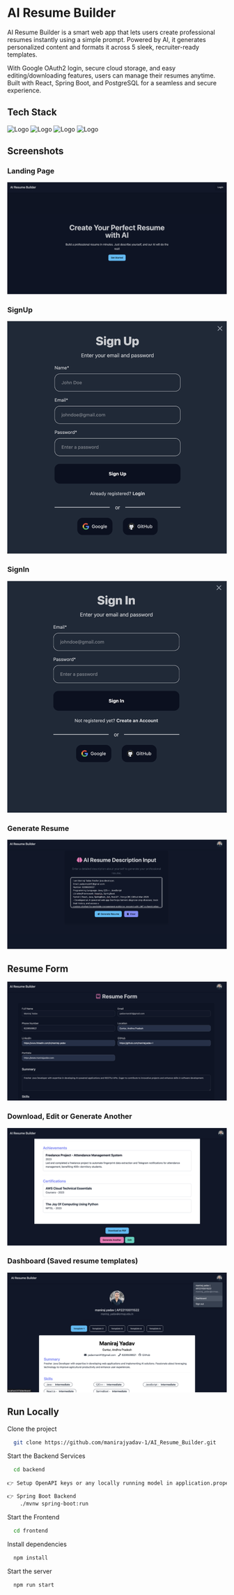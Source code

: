 # AI Resume Builder

AI Resume Builder is a smart web app that lets users create professional resumes instantly using a simple prompt. Powered by AI, it generates personalized content and formats it across 5 sleek, recruiter-ready templates.

With Google OAuth2 login, secure cloud storage, and easy editing/downloading features, users can manage their resumes anytime. Built with React, Spring Boot, and PostgreSQL for a seamless and secure experience.



## Tech Stack

![Logo](https://www.vectorlogo.zone/logos/reactjs/reactjs-icon.svg )
![Logo](https://www.vectorlogo.zone/logos/java/java-ar21.svg)
![Logo](https://www.vectorlogo.zone/logos/springio/springio-icon.svg)
![Logo](https://www.vectorlogo.zone/logos/postgresql/postgresql-ar21.svg)

## Screenshots


### Landing Page
![App Screenshot](https://github.com/manirajyadav-1/AI_Resume_Builder/blob/main/output/LandingPage.png?raw=true)

### SignUp 
![App Screenshot](https://github.com/manirajyadav-1/AI_Resume_Builder/blob/main/output/SignUp.png?raw=true)

### SignIn
![App Screenshot](https://github.com/manirajyadav-1/AI_Resume_Builder/blob/main/output/SignIn.png?raw=true)

### Generate Resume
![App Screenshot](https://github.com/manirajyadav-1/AI_Resume_Builder/blob/main/output/GenerateResume.png?raw=true)

## Resume Form
![App Screenshot](https://github.com/manirajyadav-1/AI_Resume_Builder/blob/main/output/ResumeForm.png?raw=true)

### Download, Edit or Generate Another
![App Screenshot](https://github.com/manirajyadav-1/AI_Resume_Builder/blob/main/output/Edit-Download.png?raw=true)

### Dashboard (Saved resume templates)
![App Screenshot](https://github.com/manirajyadav-1/AI_Resume_Builder/blob/main/output/Dashboard.png?raw=true)






## Run Locally

Clone the project

```bash
  git clone https://github.com/manirajyadav-1/AI_Resume_Builder.git
```

Start the Backend Services

```bash
  cd backend
```

```bash
👉 Setup OpenAPI keys or any locally running model in application.properties
```


```bash
👉 Spring Boot Backend
    ./mvnw spring-boot:run
```


Start the Frontend

```bash
  cd frontend
```

Install dependencies

```bash
  npm install
```

Start the server

```bash
  npm run start
```
